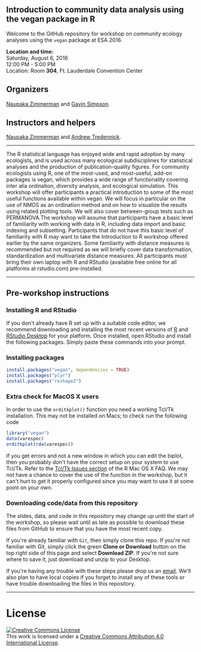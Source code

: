 ## Introduction to community data analysis using the vegan package in R    

Welcome to the GitHub repository for workshop on community ecology analyses using the `vegan` package at ESA 2016.

**Location and time:**    
Saturday, August 6, 2016    
12:00 PM - 5:00 PM     
Location: Room **304**, Ft. Lauderdale Convention Center     

## Organizers
[Naupaka Zimmerman](http://naupaka.net) and [Gavin Simpson](http://www.fromthebottomoftheheap.net).

## Instructors and helpers
[Naupaka Zimmerman](http://naupaka.net) and [Andrew Tredennick](http://atredennick.github.io).

---

The R statistical language has enjoyed wide and rapid adoption by many ecologists, and is used across many ecological subdisciplines for statistical analyses and the production of publication-quality figures.  For community ecologists using R, one of the most-used, and most-useful, add-on packages is vegan, which provides a wide range of functionality covering inter alia ordination, diversity analysis, and ecological simulation. This workshop will offer participants a practical introduction to some of the most useful functions available within vegan.  We will focus in particular on the use of NMDS as an ordination method and on how to visualize the results using related plotting tools. We will also cover between-group tests such as PERMANOVA.The workshop will assume that participants have a basic level of familiarity with working with data in R, including data import and basic indexing and subsetting. Participants that do not have this basic level of familiarity with R may want to take the Introduction to R workshop offered earlier by the same organizers.  Some familiarity with distance measures is recommended but not required as we will briefly cover data transformation, standardization and multivariate distance measures. All participants must bring their own laptop with R and RStudio (available free online for all platforms at rstudio.com) pre-installed. 

---

## Pre-workshop instructions

### Installing R and RStudio
If you don't already have R set up with a suitable code editor, we recommend downloading and installing the most recent versions of [R](http://cran.cnr.berkeley.edu) and [RStudio Desktop](http://www.rstudio.com/ide/download/) for your platform. Once installed, open RStudio and install the following packages. Simply paste these commands into your prompt.

### Installing packages

```r
install.packages("vegan", dependencies = TRUE)
install.packages("plyr")
install.packages("reshape2")
```

### Extra check for MacOS X users
In order to use the `orditkplot()` function you need a working Tcl/Tk installation. This may not be installed on Macs; to check run the following code

```r
library("vegan")
data(varespec)
orditkplot(rda(varespec))
```

If you get errors and not a new window in which you can edit the biplot, then you probably don't have the correct setup on your system to use Tcl/Tk. Refer to the [Tcl/Tk Issues section](http://cran.r-project.org/bin/macosx/RMacOSX-FAQ.html#Tcl_002fTk-issues) of the R Mac OS X FAQ. We may not have a chance to cover the use of the function in the workshop, but it can't hurt to get it properly configured since you may want to use it at some point on your own.

### Downloading code/data from this repository

The slides, data, and code in this repository may change up until the start of the workshop, so please wait until as late as possible to download these files from GitHub to ensure that you have the most recent copy.

If you're already familiar with `Git`, then simply clone this repo. If you're not familiar with Git, simply click the green **Clone or Download** button on the top right side of this page and select **Download ZIP**. If you're not sure where to save it, just download and unzip to your Desktop.

If you're having any trouble with these steps please drop us an [email](mailto:naupaka@gmail.com). We'll also plan to have local copies if you forget to install any of these tools or have trouble downloading the files in this repository.

---

# License  
<a rel="license" href="http://creativecommons.org/licenses/by/4.0/deed.en_US"><img alt="Creative Commons License" style="border-width:0" src="http://i.creativecommons.org/l/by/4.0/80x15.png" /></a><br />This work is licensed under a <a rel="license" href="http://creativecommons.org/licenses/by/4.0/deed.en_US">Creative Commons Attribution 4.0 International License</a>.
